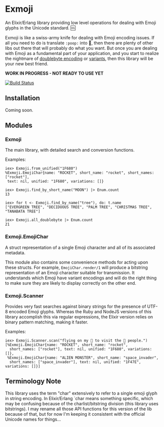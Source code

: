 Exmoji
======
An Elixir/Erlang library providing low level operations for dealing with Emoji
glyphs in the Unicode standard. :cool:

Exmoji is like a swiss-army knife for dealing with Emoji encoding issues. If all
you need to do is translate `:poop:` into :poop:, then there are plenty of other
libs out there that will probably do what you want.  But once you are dealing
with Emoji as a fundamental part of your application, and you start to realize
the nightmare of [doublebyte encoding][doublebyte] or [variants][variant], then
this library will be your new best friend.

**WORK IN PROGRESS - NOT READY TO USE YET**

[![Build Status](https://travis-ci.org/mroth/exmoji.svg?branch=master)](https://travis-ci.org/mroth/exmoji)


Installation
------------

Coming soon.


Modules
-------

### Exmoji
The main library, with detailed search and conversion functions.

Examples:
```iex
iex> Exmoji.from_unified("1F680")
%Exmoji.EmojiChar{name: "ROCKET", short_name: "rocket", short_names: ["rocket"],
 text: nil, unified: "1F680", variations: []}

iex> Exmoji.find_by_short_name("MOON") |> Enum.count
13

iex> for t <- Exmoji.find_by_name("tree"), do: t.name
["EVERGREEN TREE", "DECIDUOUS TREE", "PALM TREE", "CHRISTMAS TREE",
"TANABATA TREE"]

iex> Exmoji.all_doublebyte |> Enum.count
21
```

### Exmoji.EmojiChar
A struct representation of a single Emoji character and all of its
associated metadata.

This module also contains some convenience methods for acting upon these
structs. For example, `EmojiChar.render/1` will produce a bitstring
representation of an Emoji character suitable for transmission.  It understands
which Emoji have variant encodings and will do the right thing to make sure they
are likely to display correctly on the other end.

### Exmoji.Scanner
Provides very fast searches against binary strings for the presence of UTF-8
encoded Emoji glyphs.  Whereas the Ruby and NodeJS versions of this library
accomplish this via regular expressions, the Elixir version relies on binary
pattern matching, making it faster.

Examples:

```iex
iex> Exmoji.Scanner.scan("flying on my 🚀 to visit the 👾 people.")
[%Exmoji.EmojiChar{name: "ROCKET", short_name: "rocket",
  short_names: ["rocket"], text: nil, unified: "1F680", variations: []},
 %Exmoji.EmojiChar{name: "ALIEN MONSTER", short_name: "space_invader",
  short_names: ["space_invader"], text: nil, unified: "1F47E", variations: []}]
```


Terminology Note
----------------
This library uses the term "char" extensively to refer to a single emoji glyph
in string encoding.  In Elixir/Erlang `char means something specific, which
may be confusing because of the charlist/bitstring division (this library uses
bitstrings).  I may rename all those API functions for this version of the lib
because of that, but for now I'm keeping it consistent with the official Unicode
names for things...

[doublebyte]: http://www.quora.com/Why-does-using-emoji-reduce-my-SMS-character-limit-to-70
[variant]: http://www.unicode.org/L2/L2011/11438-emoji-var.pdf
